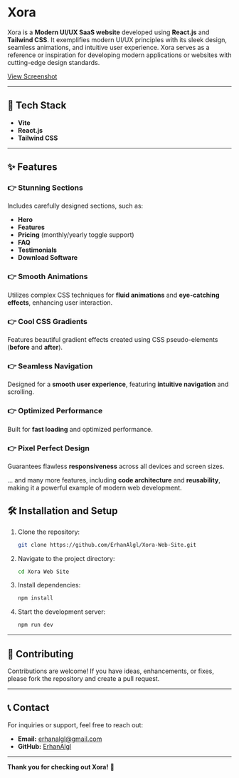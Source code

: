 # Xora

Xora is a **Modern UI/UX SaaS website** developed using **React.js** and **Tailwind CSS**. It exemplifies modern UI/UX principles with its sleek design, seamless animations, and intuitive user experience. Xora serves as a reference or inspiration for developing modern applications or websites with cutting-edge design standards.

[View Screenshot](public/screenshot.png)

---

## 🚀 Tech Stack

- **Vite**
- **React.js**
- **Tailwind CSS**

---

## ✨ Features

### 👉 Stunning Sections
Includes carefully designed sections, such as:
- **Hero**
- **Features**
- **Pricing** (monthly/yearly toggle support)
- **FAQ**
- **Testimonials**
- **Download Software**

### 👉 Smooth Animations
Utilizes complex CSS techniques for **fluid animations** and **eye-catching effects**, enhancing user interaction.

### 👉 Cool CSS Gradients
Features beautiful gradient effects created using CSS pseudo-elements (**before** and **after**).

### 👉 Seamless Navigation
Designed for a **smooth user experience**, featuring **intuitive navigation** and scrolling.

### 👉 Optimized Performance
Built for **fast loading** and optimized performance.

### 👉 Pixel Perfect Design
Guarantees flawless **responsiveness** across all devices and screen sizes.

... and many more features, including **code architecture** and **reusability**, making it a powerful example of modern web development.


## 🛠 Installation and Setup

1. Clone the repository:
   ```bash
   git clone https://github.com/ErhanAlgl/Xora-Web-Site.git
   ```

2. Navigate to the project directory:
   ```bash
   cd Xora Web Site
   ```

3. Install dependencies:
   ```bash
   npm install
   ```

4. Start the development server:
   ```bash
   npm run dev
   ```

---

## 🙌 Contributing

Contributions are welcome! If you have ideas, enhancements, or fixes, please fork the repository and create a pull request.

---

## 📞 Contact

For inquiries or support, feel free to reach out:
- **Email:** erhanalgl@gmail.com
- **GitHub:** [ErhanAlgl](https://github.com/ErhanAlgl)

---

**Thank you for checking out Xora!** 🎉

